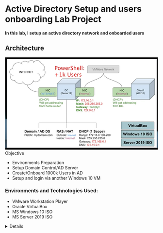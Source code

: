 # Active Directory Setup and users onboarding Lab Project
#### In this lab, I setup an active directory network and onboarded users
## Architecture
![Architecture](./images/architecture.png)
Objective
- Environments Preparation
- Setup Domain Control/AD Server
- Create/Onboard 1000k Users in AD
- Setup and login via another Windows 10 VM

### Environments and Technologies Used:

- VMware Workstation Player
- Oracle VirtualBox
- MS Windows 10 ISO
- MS Server 2019 ISO

<details close>

<div>

</summary>

<b>

### Environments Preparation
- Download and Install Windows 10 VM
- Download and Install Windows Server 2019 as a Domain Controler

### Setup Domain Control on Window Server 2019
- Setup Active Directory Server
- RAS/NAT Setup
- DHCP Setup

### Create/Onboard 1000k Users in AD

### Setup and login via another Windows 10 VM